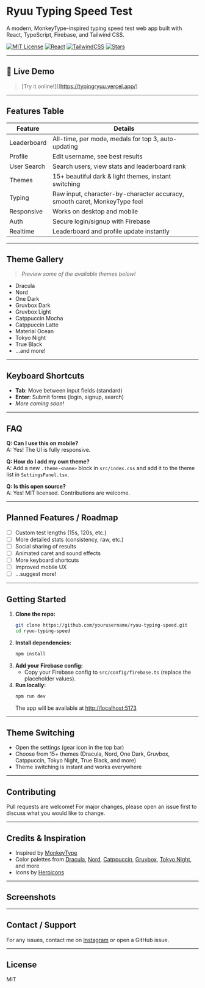 # Ryuu Typing Speed Test

A modern, MonkeyType-inspired typing speed test web app built with React, TypeScript, Firebase, and Tailwind CSS.

[![MIT License](https://img.shields.io/badge/license-MIT-blue.svg)](LICENSE)
[![React](https://img.shields.io/badge/React-18-blue?logo=react)](https://reactjs.org/)
[![TailwindCSS](https://img.shields.io/badge/TailwindCSS-3.x-38bdf8?logo=tailwindcss)](https://tailwindcss.com/)
[![Stars](https://img.shields.io/github/stars/yourusername/ryuu-typing-speed?style=social)](https://github.com/yourusername/ryuu-typing-speed)

---

## 🚀 Live Demo
> [Try it online!]((https://typingryuu.vercel.app/) <!-- Replace with your deployed link -->

---

## Features Table
| Feature         | Details                                                                 |
|----------------|-------------------------------------------------------------------------|
| Leaderboard    | All-time, per mode, medals for top 3, auto-updating                     |
| Profile        | Edit username, see best results                                         |
| User Search    | Search users, view stats and leaderboard rank                           |
| Themes         | 15+ beautiful dark & light themes, instant switching                    |
| Typing         | Raw input, character-by-character accuracy, smooth caret, MonkeyType feel|
| Responsive     | Works on desktop and mobile                                             |
| Auth           | Secure login/signup with Firebase                                       |
| Realtime       | Leaderboard and profile update instantly                                |

---

## Theme Gallery
> _Preview some of the available themes below!_

<!-- Add screenshots for each theme here -->

- Dracula
- Nord
- One Dark
- Gruvbox Dark
- Gruvbox Light
- Catppuccin Mocha
- Catppuccin Latte
- Material Ocean
- Tokyo Night
- True Black
- ...and more!

---

## Keyboard Shortcuts
- **Tab**: Move between input fields (standard)
- **Enter**: Submit forms (login, signup, search)
- _More coming soon!_

---

## FAQ
**Q: Can I use this on mobile?**  
A: Yes! The UI is fully responsive.

**Q: How do I add my own theme?**  
A: Add a new `.theme-<name>` block in `src/index.css` and add it to the theme list in `SettingsPanel.tsx`.

**Q: Is this open source?**  
A: Yes! MIT licensed. Contributions are welcome.

---

## Planned Features / Roadmap
- [ ] Custom test lengths (15s, 120s, etc.)
- [ ] More detailed stats (consistency, raw, etc.)
- [ ] Social sharing of results
- [ ] Animated caret and sound effects
- [ ] More keyboard shortcuts
- [ ] Improved mobile UX
- [ ] ...suggest more!

---

## Getting Started

1. **Clone the repo:**
   ```bash
   git clone https://github.com/yourusername/ryuu-typing-speed.git
   cd ryuu-typing-speed
   ```
2. **Install dependencies:**
   ```bash
   npm install
   ```
3. **Add your Firebase config:**
   - Copy your Firebase config to `src/config/firebase.ts` (replace the placeholder values).
4. **Run locally:**
   ```bash
   npm run dev
   ```
   The app will be available at [http://localhost:5173](http://localhost:5173)

---

## Theme Switching
- Open the settings (gear icon in the top bar)
- Choose from 15+ themes (Dracula, Nord, One Dark, Gruvbox, Catppuccin, Tokyo Night, True Black, and more)
- Theme switching is instant and works everywhere

---

## Contributing
Pull requests are welcome! For major changes, please open an issue first to discuss what you would like to change.

---

## Credits & Inspiration
- Inspired by [MonkeyType](https://monkeytype.com/)
- Color palettes from [Dracula](https://draculatheme.com/), [Nord](https://www.nordtheme.com/), [Catppuccin](https://catppuccin.com/), [Gruvbox](https://github.com/morhetz/gruvbox), [Tokyo Night](https://github.com/enkia/tokyo-night-vscode-theme), and more
- Icons by [Heroicons](https://heroicons.com/)

---

## Screenshots
<!-- Add screenshots here -->

---

## Contact / Support
For any issues, contact me on [Instagram](https://instagram.com/ffm.ly) or open a GitHub issue.

---

## License
MIT 

